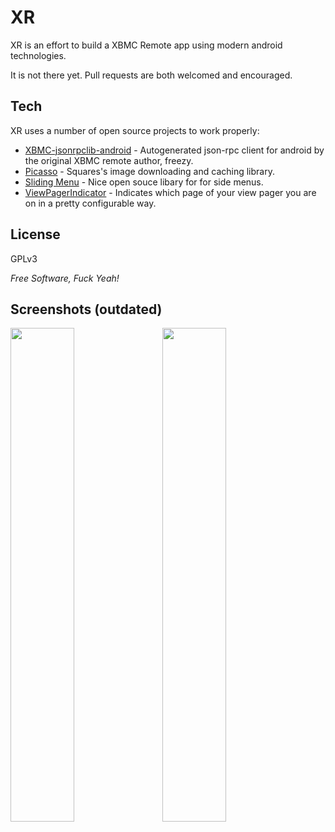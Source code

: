 XR
=========
XR is an effort to build a XBMC Remote app using modern android technologies.

It is not there yet. Pull requests are both welcomed and encouraged.

Tech
----

XR uses a number of open source projects to work properly:

* [XBMC-jsonrpclib-android] - Autogenerated json-rpc client for android by the original XBMC remote author, freezy.
* [Picasso] - Squares's image downloading and caching library.
* [Sliding Menu] - Nice open souce libary for for side menus.
* [ViewPagerIndicator] - Indicates which page of your view pager you are on in a pretty configurable way.

License
-------

GPLv3

*Free Software, Fuck Yeah!*

Screenshots (outdated)
-----------

<img src="http://i.imgur.com/yAiKjYi.jpg" width="45%"/>
&nbsp;&nbsp;
<img src="http://i.imgur.com/KlNJKaz.png" width="45%"/>

  [Picasso]: http://square.github.io/picasso/
  [XBMC-jsonrpclib-android]: https://github.com/freezy/xbmc-jsonrpclib-android
  [Sliding Menu]: https://github.com/jfeinstein10/SlidingMenu
  [ViewPagerIndicator]: https://github.com/JakeWharton/Android-ViewPagerIndicator
